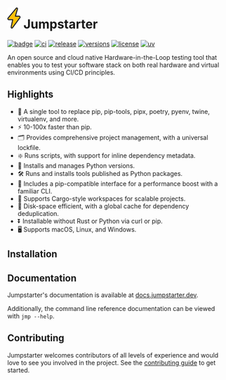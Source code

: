 # ![bolt](./assets/bolt.svg) Jumpstarter

[![badge](https://img.shields.io/endpoint?url=https://raw.githubusercontent.com/jumpstarter-dev/jumpstarter/readme-improvements/assets/badge/v0.json)](https://github.com/jumpstarter-dev/jumpstarter)
[![ci](https://img.shields.io/github/actions/workflow/status/jumpstarter-dev/jumpstarter/build.yaml?branch=main&logo=github&label=CI)](https://github.com/jumpstarter-dev/jumpstarter/actions)
[![release](https://img.shields.io/github/v/release/jumpstarter-dev/jumpstarter)](https://github.com/jumpstarter-dev/jumpstarter/releases)
[![versions](https://img.shields.io/python/required-version-toml?tomlFilePath=https%3A%2F%2Fraw.githubusercontent.com%2Fjumpstarter-dev%2Fjumpstarter%2Fmain%2Fpackages%2Fjumpstarter%2Fpyproject.toml)](https://github.com/jumpstarter-dev/jumpstarter/blob/main/packages/jumpstarter/pyproject.toml)
[![license](https://img.shields.io/github/license/jumpstarter-dev/jumpstarter)](https://github.com/jumpstarter-dev/jumpstarter/blob/main/LICENSE)
[![uv](https://img.shields.io/endpoint?url=https://raw.githubusercontent.com/astral-sh/uv/main/assets/badge/v0.json)](https://github.com/astral-sh/uv)

An open source and cloud native Hardware-in-the-Loop testing tool that enables you to test your software stack on both real hardware and virtual environments using CI/CD principles.

## Highlights

- 🚀 A single tool to replace pip, pip-tools, pipx, poetry, pyenv, twine, virtualenv, and more.
- ⚡️ 10-100x faster than pip.
- 🗂️ Provides comprehensive project management, with a universal lockfile.
- ❇️ Runs scripts, with support for inline dependency metadata.
- 🐍 Installs and manages Python versions.
- 🛠️ Runs and installs tools published as Python packages.
- 🔩 Includes a pip-compatible interface for a performance boost with a familiar CLI.
- 🏢 Supports Cargo-style workspaces for scalable projects.
- 💾 Disk-space efficient, with a global cache for dependency deduplication.
- ⏬ Installable without Rust or Python via curl or pip.
- 🖥️ Supports macOS, Linux, and Windows.

## Installation

## Documentation

Jumpstarter's documentation is available at [docs.jumpstarter.dev](https://docs.jumpstarter.dev).

Additionally, the command line reference documentation can be viewed with `jmp --help`.

## Contributing

Jumpstarter welcomes contributors of all levels of experience and would love to
see you involved in the project. See the [contributing guide](https://github.com/jumpstarter-dev/jumpstarter/blob/main/CONTRIBUTING.md) to get started.

